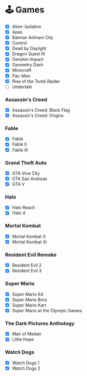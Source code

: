 
# 🕹️ Games

- [X] Alien: Isolation
- [X] Apex
- [X] Batman Arkham City
- [X] Control
- [X] Dead by Daylight
- [X] Dragon Quest IX
- [X] Genshin Impact
- [X] Geometry Dash
- [X] Minecraft
- [X] Pac-Man
- [X] Rise of the Tomb Raider
- [ ] Undertale

### Assassin's Creed
- [X] Assassin's Creed: Black Flag
- [X] Assassin's Creed: Origins

### Fable
- [X] Fable
- [X] Fable II
- [X] Fable III

### Grand Theft Auto
- [X] GTA Vice City
- [X] GTA San Andreas
- [X] GTA V

### Halo
- [X] Halo Reach
- [X] Halo 4

### Mortal Kombat
- [X] Mortal Kombat X
- [X] Mortal Kombat XI

### Resident Evil Remake
- [X] Resident Evil 2
- [X] Resident Evil 3

### Super Mario
- [X] Super Mario 64
- [X] Super Mario Bros
- [X] Super Mario Kart
- [X] Super Mario at the Olympic Games

### The Dark Pictures Anthology
- [X] Man of Medan
- [X] Little Hope

### Watch Dogs
- [X] Watch Dogs 1
- [X] Watch Dogs 2
